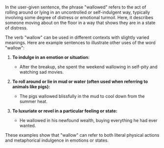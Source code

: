 In the user-given sentence, the phrase "wallowed" refers to the act of rolling around or lying in an uncontrolled or self-indulgent way, typically involving some degree of distress or emotional turmoil. Here, it describes someone moving about on the floor in a way that shows they are in a state of distress.

The verb "wallow" can be used in different contexts with slightly varied meanings. Here are example sentences to illustrate other uses of the word "wallow":

1. **To indulge in an emotion or situation:**
   - After the breakup, she spent the weekend wallowing in self-pity and watching sad movies.

2. **To roll around or lie in mud or water (often used when referring to animals like pigs):**
   - The pigs wallowed blissfully in the mud to cool down from the summer heat. 

3. **To luxuriate or revel in a particular feeling or state:**
   - He wallowed in his newfound wealth, buying everything he had ever wanted.

These examples show that "wallow" can refer to both literal physical actions and metaphorical indulgence in emotions or states.